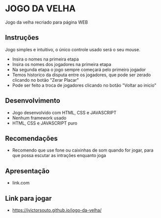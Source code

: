 # JOGO DA VELHA

Jogo da velha recriado para página WEB

## Instruções

Jogo simples e intuitivo, o único controle usado será o seu mouse.

- Insira o nomes na primeira etapa
- Insira os nomes dos jogadores na primeira etapa
- Na segunda etapa o jogo sempre começará pelo primeiro jogador
- Temos historico da disputa entre os jogadores, que pode ser zerado clicando no botão "Zerar Placar"
- Pode ser feito a troca de jogadores clicando no botão "Voltar ao inicio"

## Desenvolvimento 

- Jogo desenvolvido com HTML, CSS e JAVASCRIPT
- Nenhum framework usado
- HTML, CSS e JAVASCRIPT puro


## Recomendações

- Recomendo que use fone ou caixinhas de som quando for jogar, para que possa escutar as intrações enquanto joga


## Apresentação 

- link.com

## Link para jogar

- https://jvictorsouto.github.io/jogo-da-velha/
